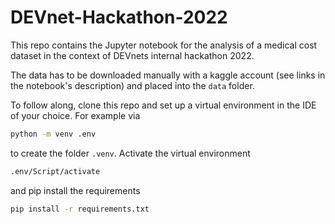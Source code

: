 # DEVnet-Hackathon-2022

This repo contains the Jupyter notebook for the analysis of a medical cost dataset in the context of DEVnets internal hackathon 2022.

The data has to be downloaded manually with a kaggle account (see links in the notebook's description) and placed into the `data` folder.

To follow along, clone this repo and set up a virtual environment in the IDE of your choice. For example via

```bash
python -m venv .env
```

to create the folder `.venv`. Activate the virtual environment 

```bash
.env/Script/activate
```

and pip install the requirements

```bash
pip install -r requirements.txt
```
